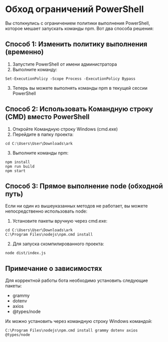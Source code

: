 # Обход ограничений PowerShell

Вы столкнулись с ограничением политики выполнения PowerShell, которое мешает запускать команды npm. Вот два способа решения:

## Способ 1: Изменить политику выполнения (временно)

1. Запустите PowerShell от имени администратора
2. Выполните команду:
```
Set-ExecutionPolicy -Scope Process -ExecutionPolicy Bypass
```
3. Теперь вы можете выполнять команды npm в текущей сессии PowerShell

## Способ 2: Использовать Командную строку (CMD) вместо PowerShell

1. Откройте Командную строку Windows (cmd.exe)
2. Перейдите в папку проекта:
```
cd C:\Users\User\Downloads\ark
```
3. Выполните команды npm:
```
npm install
npm run build
npm start
```

## Способ 3: Прямое выполнение node (обходной путь)

Если ни один из вышеуказанных методов не работает, вы можете непосредственно использовать node:

1. Установите пакеты вручную через cmd.exe:
```
cd C:\Users\User\Downloads\ark
C:\Program Files\nodejs\npm.cmd install
```

2. Для запуска скомпилированного проекта:
```
node dist/index.js
```

## Примечание о зависимостях

Для корректной работы бота необходимо установить следующие пакеты:
- grammy
- dotenv
- axios
- @types/node

Их можно установить через командную строку Windows командой:
```
C:\Program Files\nodejs\npm.cmd install grammy dotenv axios @types/node
``` 